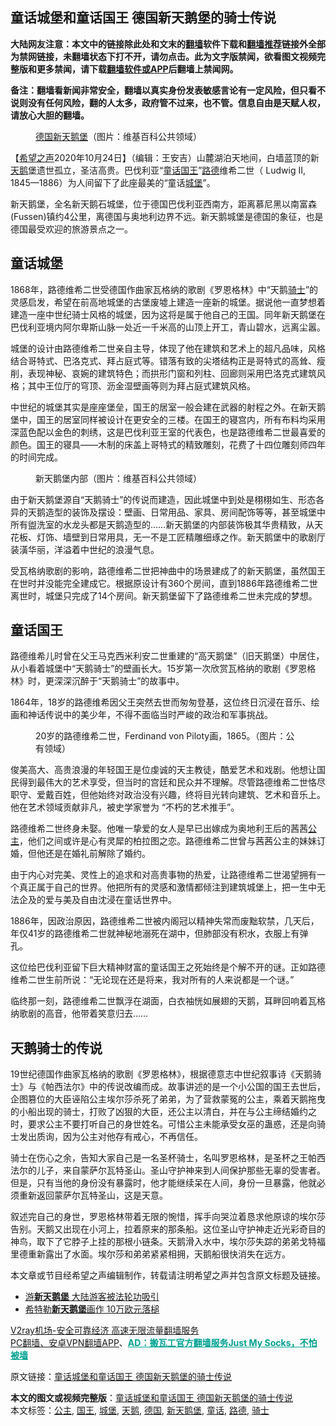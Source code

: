  <h2>童话城堡和童话国王 德国新天鹅堡的骑士传说</h2> <p class="notice"><b>大陆网友注意：本文中的链接除此处和文末的<a href="https://github.com/bannedbook/fanqiang" >翻墙</a>软件下载和<a href="https://github.com/killgcd/justmysocks/blob/master/README.md">翻墙推荐</a>链接外全部为禁网链接，未翻墙状态下打不开，请勿点击。此为文字版禁闻，欲看图文视频完整版和更多禁闻，请下载<a href="https://github.com/bannedbook/fanqiang">翻墙软件或APP</a>后翻墙上禁闻网。</p><p>备注：翻墙看新闻非常安全，翻墙以真实身份发表敏感言论有一定风险，但只看不说则没有任何风险，翻的人太多，政府管不过来，也不管。信息自由是天赋人权，请放心大胆的翻墙。</b></p>  <div class="entry"> <figure><figcaption><a href="https://www.bannedbook.org/bnews/tag/%e5%be%b7%e5%9b%bd/" class="st_tag internal_tag" rel="tag" title="标签 德国 下的日志">德国</a><a href="https://www.bannedbook.org/bnews/tag/%E6%96%B0%E5%A4%A9%E9%B9%85%E5%A0%A1/" class="st_tag internal_tag" rel="tag" title="标签 新天鹅堡 下的日志">新天鹅堡</a>（图片：维基百科公共领域）</figcaption></figure> <p>【<span class='wp_keywordlink_affiliate'><a href="https://www.soundofhope.org" title="希望之声" target="_blank">希望之声</a></span>2020年10月24日】（编辑：王安吉）山麓湖泊天地间，白墙蓝顶的新<a href="https://www.bannedbook.org/bnews/tag/%E5%A4%A9%E9%B9%85/" class="st_tag internal_tag" rel="tag" title="标签 天鹅 下的日志">天鹅</a>堡遗世孤立，圣洁高贵。巴伐利亚“<a href="https://www.bannedbook.org/bnews/tag/%e7%ab%a5%e8%af%9d/" class="st_tag internal_tag" rel="tag" title="标签 童话 下的日志">童话</a><a href="https://www.bannedbook.org/bnews/tag/%e5%9b%bd%e7%8e%8b/" class="st_tag internal_tag" rel="tag" title="标签 国王 下的日志">国王</a>”<a href="https://www.bannedbook.org/bnews/tag/%e8%b7%af%e5%be%b7/" class="st_tag internal_tag" rel="tag" title="标签 路德 下的日志">路德</a>维希二世（ Ludwig II, 1845—1886）为人间留下了此座最美的“童话<a href="https://www.bannedbook.org/bnews/tag/%E5%9F%8E%E5%A0%A1/" class="st_tag internal_tag" rel="tag" title="标签 城堡 下的日志">城堡</a>”。</p> <p>新天鹅堡，全名新天鹅石城堡，位于德国巴伐利亚西南方，距离慕尼黑以南富森(Fussen)镇约4公里，离德国与奥地利边界不远。新天鹅城堡是德国的象征，也是德国最受欢迎的旅游景点之一。</p> <p></p> <h2>童话城堡</h2> <p>1868年，路德维希二世受德国作曲家瓦格纳的歌剧《罗恩格林》中“天鹅<a href="https://www.bannedbook.org/bnews/tag/%E9%AA%91%E5%A3%AB/" class="st_tag internal_tag" rel="tag" title="标签 骑士 下的日志">骑士</a>”的灵感启发，希望在前高地城堡的古堡废墟上建造一座新的城堡。据说他一直梦想着建造一座中世纪骑士风格的城堡，因为这将是属于他自己的王国。同年新天鹅堡在巴伐利亚境内阿尔卑斯山脉一处近一千米高的山顶上开工，青山碧水，远离尘嚣。</p> <p>城堡的设计由路德维希二世亲自主导，体现了他在建筑和艺术上的超凡品味，风格结合哥特式、巴洛克式、拜占庭式等。错落有致的尖塔结构正是哥特式的高耸、瘦削，表现神秘、哀婉的建筑特色；而拱形门窗和列柱、回廊则采用巴洛克式建筑风格；其中王位厅的穹顶、沥金湿壁画等则为拜占庭式建筑风格。</p>  <p>中世纪的城堡其实是座座堡垒，国王的居室一般会建在武器的射程之外。在新天鹅堡中，国王的居室同样被设计在更安全的三楼。在国王的寝宫内，所有布料均采用深蓝色配以金色的刺绣，这是巴伐利亚王室的代表色，也是路德维希二世最喜爱的颜色。国王的寝具——木制的床盖上哥特式的精致雕刻，花费了十四位雕刻师四年的时间完成。</p> <figure><figcaption>新天鹅堡内部（图片：维基百科公共领域）</figcaption></figure> <p>由于新天鹅堡源自“天鹅骑士”的传说而建造，因此城堡中到处是栩栩如生、形态各异的天鹅造型的装饰及摆设：壁画、日常用品、家具、房间配饰等等，甚至城堡中所有盥洗室的水龙头都是天鹅造型的&#8230;&#8230;新天鹅堡的内部装饰极其华贵精致，从天花板、灯饰、墙壁到日常用具，无一不是工匠精雕细琢之作。新天鹅堡中的歌剧厅装潢华丽，洋溢着中世纪的浪漫气息。</p> <p>受瓦格纳歌剧的影响，路德维希二世把神曲中的场景建成了的新天鹅堡，虽然国王在世时并没能完全建成它。根据原设计有360个房间，直到1886年路德维希二世离世时，城堡只完成了14个房间。新天鹅堡留下了路德维希二世未完成的梦想。</p> <p></p> <h2>童话国王</h2> <p>路德维希儿时曾在父王马克西米利安二世重建的“高天鹅堡”（旧天鹅堡）中居住，从小看着城堡中“天鹅骑士”的壁画长大。15岁第一次欣赏瓦格纳的歌剧《罗恩格林》时，更深深沉醉于“天鹅骑士”的故事中。</p>  <p>1864年，18岁的路德维希因父王突然去世而匆匆登基，这位终日沉浸在音乐、绘画和神话传说中的美少年，不得不面临当时严峻的政治和军事挑战。</p> <figure><figcaption>20岁的路德维希二世，Ferdinand von Piloty画，1865。（图片：公有领域）</figcaption></figure> <p>俊美高大、高贵浪漫的年轻国王是位虔诚的天主教徒，酷爱艺术和戏剧。他想让国民得到最伟大的艺术享受，但当时的宫廷和民众并不理解。尽管路德维希二世恪尽职守、爱戴百姓，但他始终对政治没有兴趣，终将目光转向建筑、艺术和音乐上。他在艺术领域贡献非凡，被史学家誉为 “不朽的艺术推手”。</p> <p>路德维希二世终身未娶。他唯一挚爱的女人是早已出嫁成为奥地利王后的茜茜<a href="https://www.bannedbook.org/bnews/tag/%e5%85%ac%e4%b8%bb/" class="st_tag internal_tag" rel="tag" title="标签 公主 下的日志">公主</a>，他们之间或许是心有灵犀的柏拉图之恋。路德维希二世曾与茜茜公主的妹妹订婚，但他还是在婚礼前解除了婚约。</p> <p>由于内心对完美、灵性上的追求和对高贵事物的热爱，让路德维希二世渴望拥有一个真正属于自己的世界。他把所有的灵感和激情都倾注到建筑城堡上，把一生中无法企及的爱与美及自由沈浸在童话世界中。</p> <p>1886年，因政治原因，路德维希二世被内阁冠以精神失常而废黜软禁，几天后，年仅41岁的路德维希二世就神秘地溺死在湖中，但肺部没有积水，衣服上有弹孔。</p>  <p>这位给巴伐利亚留下巨大精神财富的童话国王之死始终是个解不开的谜。正如路德维希二世生前所说：“无论现在还是将来，我对所有的人来说都是一个谜。”</p> <p>临终那一刻，路德维希二世飘浮在湖面，白衣袖恍如展翅的天鹅，耳畔回响着瓦格纳歌剧的高音，他带着笑意归去……</p> <p></p> <h2>天鹅骑士的传说</h2> <p>19世纪德国作曲家瓦格纳的歌剧《罗恩格林》，根据德意志中世纪叙事诗《天鹅骑士》与《帕西法尔》中的传说改编而成。故事讲述的是一个小公国的国王去世后，企图篡位的大臣诬陷公主埃尔莎杀死了弟弟，为了营救蒙冤的公主，乘着天鹅拖曳的小船出现的骑士，打败了凶狠的大臣，还公主以清白，并在与公主缔结婚约之时，要求公主不要打听自己的身世姓名。可惜公主未能承受女巫的蛊惑，还是向骑士发出质询，因为公主对他存有戒心，不再信任。</p> <p>骑士在伤心之余，告知大家自己是一名圣杯骑士，名叫罗恩格林，是圣杯之王帕西法尔的儿子，来自蒙萨尔瓦特圣山。圣山守护神来到人间保护那些无辜的受害者。但是，只有当他的身份没有暴露时，他才能继续呆在人间，身份一旦暴露，他就必须重新返回蒙萨尔瓦特圣山，这是天意。</p>  <p>叙述完自己的身世，罗恩格林带着无限的惋惜，挥手向哭泣着恳求他原谅的埃尔莎告别。天鹅又出现在小河上，拉着原来的那条船。这位圣山守护神走近光彩奇目的神鸟，取下了它脖子上挂的那根小链条。天鹅滑入水中，埃尔莎失踪的弟弟戈特福里德重新露出了水面。埃尔莎和弟弟紧紧相拥，天鹅船很快消失在远方。</p> <p>本文章或节目经希望之声编辑制作，转载请注明希望之声并包含原文标题及链接。</p> <ul class='op-related-articles' title='相关阅读'> <li><a href='https://www.bannedbook.org/bnews/renquan/20180825/989789.html' target='_blank'>游<b>新天鹅堡</b> 大陆游客被法轮功吸引</a></li> <li><a href='https://www.bannedbook.org/bnews/worldnews/20150623/414782.html' target='_blank'>希特勒<b>新天鹅堡</b>画作 10万欧元落槌</a></li> </ul> <p class="texttj"> <a href="https://www.bannedbook.org/forum23/topic22702.html" target="_blank">V2ray机场-安全可靠经济 高速无限流量翻墙服务</a><br/> <a href="https://github.com/bannedbook/fanqiang/wiki/%E7%A6%81%E9%97%BB%E7%BD%91%E5%AE%89%E5%8D%93%E7%BF%BB%E5%A2%99%E6%96%B0%E9%97%BBAPP" target="_blank">PC翻墙、安卓VPN翻墙APP</a>、<span onclick="window.open('https://github.com/killgcd/justmysocks/blob/master/README.md')" style="font-weight:bold;color:#00A191;cursor:pointer;text-decoration:underline;outline:none">AD：搬瓦工官方翻墙服务Just My Socks，不怕被墙</span></p><p>原文链接：<a class="src_link"  href="https://www.soundofhope.org/post/435172" target="_blank">童话城堡和童话国王 德国新天鹅堡的骑士传说</a></p><a name='sharetosocial'></a>       <div><b>本文的图文或视频完整版</b>：<a href='https://www.bannedbook.org/bnews/comments/20201025/1419796.html'>童话城堡和童话国王 德国新天鹅堡的骑士传说</a></div>  </div><!--END ENTRY--> <div class="postfooter"> <div>本文标签：<a href="https://www.bannedbook.org/bnews/tag/%e5%85%ac%e4%b8%bb/" rel="tag">公主</a>, <a href="https://www.bannedbook.org/bnews/tag/%e5%9b%bd%e7%8e%8b/" rel="tag">国王</a>, <a href="https://www.bannedbook.org/bnews/tag/%E5%9F%8E%E5%A0%A1/" rel="tag">城堡</a>, <a href="https://www.bannedbook.org/bnews/tag/%E5%A4%A9%E9%B9%85/" rel="tag">天鹅</a>, <a href="https://www.bannedbook.org/bnews/tag/%e5%be%b7%e5%9b%bd/" rel="tag">德国</a>, <a href="https://www.bannedbook.org/bnews/tag/%E6%96%B0%E5%A4%A9%E9%B9%85%E5%A0%A1/" rel="tag">新天鹅堡</a>, <a href="https://www.bannedbook.org/bnews/tag/%e7%ab%a5%e8%af%9d/" rel="tag">童话</a>, <a href="https://www.bannedbook.org/bnews/tag/%e8%b7%af%e5%be%b7/" rel="tag">路德</a>, <a href="https://www.bannedbook.org/bnews/tag/%E9%AA%91%E5%A3%AB/" rel="tag">骑士</a></div>  </div><!--END POSTFOOTER--> 